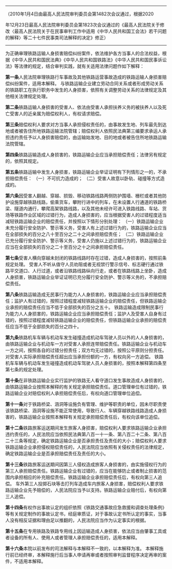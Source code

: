 ___
（2010年1月4日由最高人民法院审判委员会第1482次会议通过，根据2020

年12月23日最高人民法院审判委员会第1823次会议通过的《最高人民法院关于修改〈最高人民法院关于在民事审判工作中适用《中华人民共和国工会法》若干问题的解释〉等二十七件民事类司法解释的决定》修正）
___

为正确审理铁路运输人身损害赔偿纠纷案件，依法维护各方当事人的合法权益，根据《中华人民共和国民法典》《中华人民共和国铁路法》《中华人民共和国民事诉讼法》等法律的规定，结合审判实践，就有关适用法律问题作如下解释：

**第一条**人民法院审理铁路行车事故及其他铁路运营事故造成的铁路运输人身损害赔偿纠纷案件，适用本解释。
与铁路运输企业建立劳动合同关系或者形成劳动关系的铁路职工在执行职务中发生的人身损害，依照有关调整劳动关系的法律规定及其他相关法律规定处理。

**第二条**铁路运输人身损害的受害人、依法由受害人承担扶养义务的被扶养人以及死亡受害人的近亲属为赔偿权利人，有权请求赔偿。

**第三条**赔偿权利人要求对方当事人承担侵权责任的，由事故发生地、列车最先到达地或者被告住所地铁路运输法院管辖；赔偿权利人依照民法典第三编要求承运人承担违约责任予以人身损害赔偿的，由运输始发地、目的地或者被告住所地铁路运输法院管辖。

**第四条**铁路运输造成人身损害的，铁路运输企业应当承担赔偿责任；法律另有规定的，依照其规定。

**第五条**铁路运输中发生人身损害，铁路运输企业举证证明有下列情形之一的，不承担赔偿责任：
（一）不可抗力造成的；
（二）受害人故意以卧轨、碰撞等方式造成的。  

**第六条**因受害人翻越、穿越、损毁、移动铁路线路两侧防护围墙、栅栏或者其他防护设施穿越铁路线路，偷乘货车，攀附行进中的列车，在未设置人行通道的铁路桥梁、隧道内通行，攀爬高架铁路线路，以及其他未经许可进入铁路线路、车站、货场等铁路作业区域的过错行为，造成人身损害的，应当根据受害人的过错程度适当减轻铁路运输企业的赔偿责任，并按照以下情形分别处理：
（一）铁路运输企业未充分履行安全防护、警示等义务，受害人有上述过错行为的，铁路运输企业应当在全部损失的百分之八十至百分之二十之间承担赔偿责任；
（二）铁路运输企业已充分履行安全防护、警示等义务，受害人仍施以上述过错行为的，铁路运输企业应当在全部损失的百分之二十至百分之十之间承担赔偿责任。

**第七条**受害人横向穿越未封闭的铁路线路时存在过错，造成人身损害的，按照前条规定处理。
受害人不听从值守人员劝阻或者无视禁行警示信号、标志硬行通过铁路平交道口、人行过道，或者沿铁路线路纵向行走，或者在铁路线路上坐卧，造成人身损害，铁路运输企业举证证明已充分履行安全防护、警示等义务的，不承担赔偿责任。

**第八条**铁路运输造成无民事行为能力人人身损害的，铁路运输企业应当承担赔偿责任；监护人有过错的，按照过错程度减轻铁路运输企业的赔偿责任，但铁路运输企业承担的赔偿责任应当不低于全部损失的百分之五十。
铁路运输造成限制民事行为能力人人身损害的，铁路运输企业应当承担赔偿责任；监护人及受害人自身有过错的，按照过错程度减轻铁路运输企业的赔偿责任，但铁路运输企业承担的赔偿责任应当不低于全部损失的百分之四十。

**第九条**铁路机车车辆与机动车发生碰撞造成机动车驾驶人员以外的人人身损害的，由铁路运输企业与机动车一方对受害人承担连带赔偿责任。铁路运输企业与机动车一方之间，按照各自的过错分担责任；双方均无过错的，按照公平原则分担责任。对受害人实际承担赔偿责任超出应当承担份额的一方，有权向另一方追偿。
铁路机车车辆与机动车发生碰撞造成机动车驾驶人员人身损害的，按照本解释第四条至第七条的规定处理。

**第十条**在非铁路运输企业实行监护的铁路无人看守道口发生事故造成人身损害的，由铁路运输企业按照本解释的有关规定承担赔偿责任。道口管理单位有过错的，铁路运输企业对赔偿权利人承担赔偿责任后，有权向道口管理单位追偿。

**第十一条**对于铁路桥梁、涵洞等设施负有管理、维护等职责的单位，因未尽职责使该铁路桥梁、涵洞等设施不能正常使用，导致行人、车辆穿越铁路线路造成人身损害的，铁路运输企业按照本解释有关规定承担赔偿责任后，有权向该单位追偿。

**第十二条**铁路旅客运送期间发生旅客人身损害，赔偿权利人要求铁路运输企业承担违约责任的，人民法院应当依照民法典第八百一十一条、第八百二十二条、第八百二十三条等规定，确定铁路运输企业是否承担责任及责任的大小；赔偿权利人要求铁路运输企业承担侵权赔偿责任的，人民法院应当依照有关侵权责任的法律规定，确定铁路运输企业是否承担赔偿责任及责任的大小。

**第十三条**铁路旅客运送期间因第三人侵权造成旅客人身损害的，由实施侵权行为的第三人承担赔偿责任。铁路运输企业有过错的，应当在能够防止或者制止损害的范围内承担相应的补充赔偿责任。铁路运输企业承担赔偿责任后，有权向第三人追偿。
车外第三人投掷石块等击打列车造成车内旅客人身损害，赔偿权利人要求铁路运输企业先予赔偿的，人民法院应当予以支持。铁路运输企业赔付后，有权向第三人追偿。

**第十四条**有权作出事故认定的组织依照《铁路交通事故应急救援和调查处理条例》等有关规定制作的事故认定书，经庭审质证，对于事故认定书所认定的事实，当事人没有相反证据和理由足以推翻的，人民法院应当作为认定事实的根据。

**第十五条**在专用铁路及铁路专用线上因运输造成人身损害，依法应当由肇事工具或者设备的所有人、使用人或者管理人承担赔偿责任的，适用本解释。

**第十六条**本院以前发布的司法解释与本解释不一致的，以本解释为准。
本解释施行前已经终审，本解释施行后当事人申请再审或者按照审判监督程序决定再审的案件，不适用本解释。